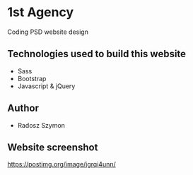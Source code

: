 # 1st Agency
Coding PSD website design

## Technologies used to build this website
* Sass
* Bootstrap
* Javascript & jQuery

## Author
* Radosz Szymon

## Website screenshot
https://postimg.org/image/jgrqi4unn/
